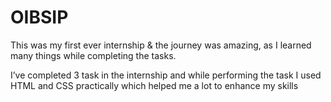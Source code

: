 # OIBSIP
This was my first ever internship & the journey was amazing, as I learned many things while completing the tasks.

I’ve completed 3 task in the internship and while performing the task I used HTML and CSS practically which helped me a lot to enhance my skills
